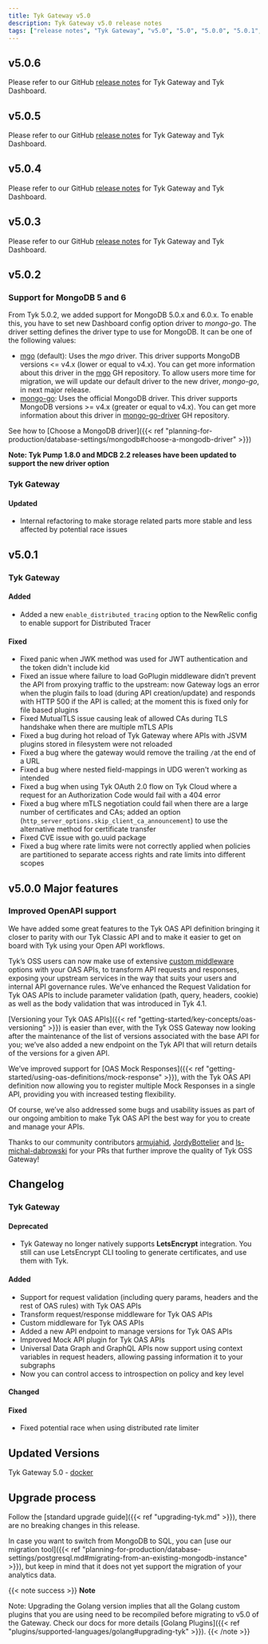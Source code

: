 ```yaml
---
title: Tyk Gateway v5.0
description: Tyk Gateway v5.0 release notes
tags: ["release notes", "Tyk Gateway", "v5.0", "5.0", "5.0.0", "5.0.1", "5.0.1", "5.0.2", "5.0.3", "5.0.4", "5.0.5", "5.0.6"]
---
```


## v5.0.6
Please refer to our GitHub [release notes](https://github.com/TykTechnologies/tyk/releases/tag/v5.0.6) for Tyk Gateway and Tyk Dashboard.

## v5.0.5
Please refer to our GitHub [release notes](https://github.com/TykTechnologies/tyk/releases/tag/v5.0.5) for Tyk Gateway and Tyk Dashboard.

## v5.0.4
Please refer to our GitHub [release notes](https://github.com/TykTechnologies/tyk/releases/tag/v5.0.4) for Tyk Gateway and Tyk Dashboard.

## v5.0.3
Please refer to our GitHub [release notes](https://github.com/TykTechnologies/tyk/releases/tag/v5.0.3) for Tyk Gateway and Tyk Dashboard.

## v5.0.2

### Support for MongoDB 5 and 6
From Tyk 5.0.2, we added support for MongoDB 5.0.x and 6.0.x. To enable this, you have to set new Dashboard config option driver to *mongo-go*. 
The driver setting defines the driver type to use for MongoDB. It can be one of the following values:
- [mgo](https://github.com/go-mgo/mgo) (default): Uses the *mgo* driver. This driver supports MongoDB versions <= v4.x (lower or equal to v4.x). You can get more information about this driver in the [mgo](https://github.com/go-mgo/mgo) GH repository. To allow users more time for migration, we will update our default driver to the new driver, *mongo-go*, in next major release.
- [mongo-go](https://github.com/mongodb/mongo-go-driver): Uses the official MongoDB driver. This driver supports MongoDB versions >= v4.x (greater or equal to v4.x). You can get more information about this driver in [mongo-go-driver](https://github.com/mongodb/mongo-go-driver) GH repository.

See how to [Choose a MongoDB driver]({{< ref "planning-for-production/database-settings/mongodb#choose-a-mongodb-driver" >}})

**Note: Tyk Pump 1.8.0 and MDCB 2.2 releases have been updated to support the new driver option**


### Tyk Gateway

#### Updated
- Internal refactoring to make storage related parts more stable and less affected by potential race issues


## v5.0.1

### Tyk Gateway

#### Added
- Added a new `enable_distributed_tracing` option to the NewRelic config to enable support for Distributed Tracer

#### Fixed
- Fixed  panic when JWK method was used for JWT authentication and the token didn't include kid
- Fixed an issue where failure to load GoPlugin middleware didn’t prevent the API from proxying traffic to the upstream: now Gateway logs an error when the plugin fails to load (during API creation/update) and responds with HTTP 500 if the API is called; at the moment this is fixed only for file based plugins
- Fixed MutualTLS issue causing leak of allowed CAs during TLS handshake when there are multiple mTLS APIs
- Fixed a bug during hot reload of Tyk Gateway where APIs with JSVM plugins stored in filesystem were not reloaded
- Fixed a bug where the gateway would remove the trailing `/`at the end of a URL
- Fixed a bug where nested field-mappings in UDG weren't working as intended
- Fixed a bug when using Tyk OAuth 2.0 flow on Tyk Cloud where a request for an Authorization Code would fail with a 404 error
- Fixed a bug where mTLS negotiation could fail when there are a large number of certificates and CAs; added an option (`http_server_options.skip_client_ca_announcement`) to use the alternative method for certificate transfer
- Fixed CVE issue with go.uuid package
- Fixed a bug where rate limits were not correctly applied when policies are partitioned to separate access rights and rate limits into different scopes


## v5.0.0 Major features

### Improved OpenAPI support

We have added some great features to the Tyk OAS API definition bringing it closer to parity with our Tyk Classic API and to make it easier to get on board with Tyk using your Open API workflows.

Tyk’s OSS users can now make use of extensive [custom middleware](https://tyk.io/docs/plugins/) options with your OAS APIs, to transform API requests and responses, exposing your upstream services in the way that suits your users and internal API governance rules. We’ve enhanced the Request Validation for Tyk OAS APIs to include parameter validation (path, query, headers, cookie) as well as the body validation that was introduced in Tyk 4.1.

[Versioning your Tyk OAS APIs]({{< ref "getting-started/key-concepts/oas-versioning" >}}) is easier than ever, with the Tyk OSS Gateway now looking after the maintenance of the list of versions associated with the base API for you; we’ve also added a new endpoint on the Tyk API that will return details of the versions for a given API.

We’ve improved support for [OAS Mock Responses]({{< ref "getting-started/using-oas-definitions/mock-response" >}}), with the Tyk OAS API definition now allowing you to register multiple Mock Responses in a single API, providing you with increased testing flexibility.

Of course, we’ve also addressed some bugs and usability issues as part of our ongoing ambition to make Tyk OAS API the best way for you to create and manage your APIs.

Thanks to our community contributors [armujahid](https://github.com/armujahid), [JordyBottelier](https://github.com/JordyBottelier) and [ls-michal-dabrowski](https://github.com/ls-michal-dabrowski) for your PRs that further improve the quality of Tyk OSS Gateway!


## Changelog

### Tyk Gateway

#### Deprecated
- Tyk Gateway no longer natively supports **LetsEncrypt** integration. You still can use LetsEncrypt CLI tooling to generate certificates, and use them with Tyk.

#### Added
- Support for request validation (including query params, headers and the rest of OAS rules) with Tyk OAS APIs
- Transform request/response middleware for Tyk OAS APIs
- Custom middleware for Tyk OAS APIs
- Added a new API endpoint to manage versions for Tyk OAS APIs
- Improved Mock API plugin for Tyk OAS APIs
- Universal Data Graph and GraphQL APIs now support using context variables in request headers, allowing passing information it to your subgraphs
- Now you can control access to introspection on policy and key level

#### Changed

#### Fixed
- Fixed potential race when using distributed rate limiter

## Updated Versions
Tyk Gateway 5.0 - [docker](https://hub.docker.com/layers/tykio/tyk-gateway/v5.0.0/images/sha256-196815adff2805ccc14c267b14032f23913321b24ea86c052b62a7b1568b6725?context=repo)


## Upgrade process

Follow the [standard upgrade guide]({{< ref "upgrading-tyk.md" >}}), there are no breaking changes in this release.

In case you want to switch from MongoDB to SQL, you can [use our migration tool]({{< ref "planning-for-production/database-settings/postgresql.md#migrating-from-an-existing-mongodb-instance" >}}), but keep in mind that it does not yet support the migration of your analytics data.

{{< note success >}}
**Note**  

Note: Upgrading the Golang version implies that all the Golang custom plugins that you are using need to be recompiled before migrating to v5.0 of the Gateway. Check our docs for more details [Golang Plugins]({{< ref "plugins/supported-languages/golang#upgrading-tyk" >}}).
{{< /note >}}
